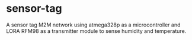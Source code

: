 # sensor-tag
A sensor tag M2M network using atmega328p as a microcontroller and LORA RFM98 as a transmitter module to sense humidity and temperature. 
